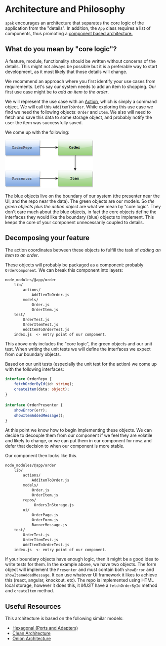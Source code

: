 # Architecture and Philosophy

`spak` encourages an architecture that separates the core logic of the application from the "details". In addition, the `App` class requires a list of components, thus promoting a [component based architecture.](https://msdn.microsoft.com/en-us/library/ee658117.aspx#ComponentBasedStyle)

## What do you mean by "core logic"?
A feature, module, functionality should be written without concerns of the details. This might not always be possible but it is a preferable way to start development, as it most likely that those details will change.

We recommend an approach where you first identify your use cases from requirements. Let's say our system needs to add an item to shopping. Our first use case might be to *add an item to the order*.

We will represent the use case with an [Action](./app-actions-and-events.md), which is simply a command object. We will call this `AddItemToOrder`. While exploring this use case we find we need the following objects: `Order` and `Item`. We also will need to fetch and save this data to some storage object, and probably notify the user the item was successfully saved.

We come up with the following:

![enter image description here](./images/order-model.png)

The blue objects live on the boundary of our system (the presenter near the UI, and the repo near the data). The green objects are our models. So *the green objects plus the action object* are what we mean by "core logic". They don't care much about the blue objects, in fact the core objects define the interfaces they would like the boundary (blue) objects to implement. This keeps the core of your component unnecessarily coupled to details.

## Decomposing your feature

The action coordinates between these objects to fulfill the task of *adding an item to an order*.

These objects will probably be packaged as a component: probably `OrderComponent`. We can break this component into layers:
```
node_modules/@app/order
    lib/
        actions/
            AddItemToOrder.js
        models/
            Order.js
            OrderItem.js
    test/
        OrderTest.js
        OrderItemTest.js
        AddItemToOrderTest.js
    index.js  <- entry point of our component.
```

This above only includes the "core logic", the green objects and our unit test. When writing the unit tests we will define the interfaces we expect from our boundary objects.

Based on our unit tests (especially the unit test for the action) we come up with the following interfaces:

```typescript
interface OrderRepo {
    fetchOrderById(id: string);
    createItem(data: object);
}

interface OrderPresenter {
    showError(err);
    showItemAddedMessage();
}
```

At this point we know how to begin implementing these objects.
We can decide to decouple them from our component if we feel they are volatile and likely to change, or we can put them in our component for now, and defer that decision to when our component is more stable.

Our component then looks like this.

```
node_modules/@app/order
    lib/
        actions/
            AddItemToOrder.js
        models/
            Order.js
            OrderItem.js
        repos/
             OrdersInStorage.js
        ui/
            OrderPage.js
            OrderForm.js
            BannerMessage.js
    test/
        OrderTest.js
        OrderItemTest.js
        AddItemToOrderTest.js
    index.js  <- entry point of our component.
```

If your boundary objects have enough logic, then it might be a good idea to write tests for them. In the example above, we have two objects. The form object will implement the `Presenter` and must contain both `showError` and `showItemAddedMessage`. It can use whatever UI framework it likes to achieve this (react, angular, knockout, etc).
The repo is implemented using HTML local storage, however it does this, it *MUST* have a `fetchOrderById` method and `createItem` method.

## Useful Resources
This architecture is based on the following similar models:

- [Hexagonal (Ports and Adapters)](http://alistair.cockburn.us/Hexagonal+architecture)
- [Clean Architecture](https://blog.8thlight.com/uncle-bob/2012/08/13/the-clean-architecture.html)
- [Onion Architecture](http://jeffreypalermo.com/blog/the-onion-architecture-part-1/)
